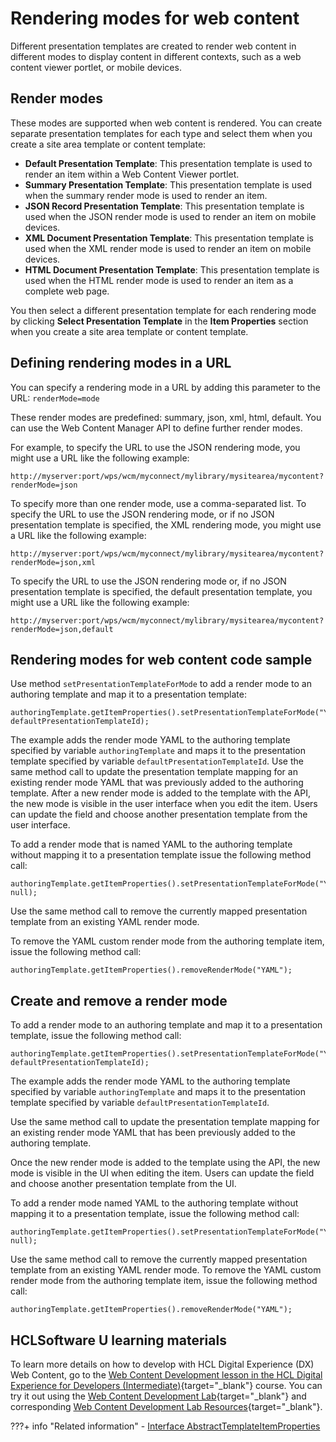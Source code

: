 # Rendering modes for web content

Different presentation templates are created to render web content in different modes to display content in different contexts, such as a web content viewer portlet, or mobile devices.

## Render modes

These modes are supported when web content is rendered. You can create separate presentation templates for each type and select them when you create a site area template or content template:

-   **Default Presentation Template**: This presentation template is used to render an item within a Web Content Viewer portlet.
-   **Summary Presentation Template**: This presentation template is used when the summary render mode is used to render an item.
-   **JSON Record Presentation Template**: This presentation template is used when the JSON render mode is used to render an item on mobile devices.
-   **XML Document Presentation Template**: This presentation template is used when the XML render mode is used to render an item on mobile devices.
-   **HTML Document Presentation Template**: This presentation template is used when the HTML render mode is used to render an item as a complete web page.

You then select a different presentation template for each rendering mode by clicking **Select Presentation Template** in the **Item Properties** section when you create a site area template or content template.

## Defining rendering modes in a URL

You can specify a rendering mode in a URL by adding this parameter to the URL: `renderMode=mode`

These render modes are predefined: summary, json, xml, html, default. You can use the Web Content Manager API to define further render modes.

For example, to specify the URL to use the JSON rendering mode, you might use a URL like the following example:

```
http://myserver:port/wps/wcm/myconnect/mylibrary/mysitearea/mycontent?renderMode=json
```

To specify more than one render mode, use a comma-separated list. To specify the URL to use the JSON rendering mode, or if no JSON presentation template is specified, the XML rendering mode, you might use a URL like the following example:

```
http://myserver:port/wps/wcm/myconnect/mylibrary/mysitearea/mycontent?renderMode=json,xml
```

To specify the URL to use the JSON rendering mode or, if no JSON presentation template is specified, the default presentation template, you might use a URL like the following example:

```
http://myserver:port/wps/wcm/myconnect/mylibrary/mysitearea/mycontent?renderMode=json,default
```

## Rendering modes for web content code sample

Use method `setPresentationTemplateForMode` to add a render mode to an authoring template and map it to a presentation template:

```
authoringTemplate.getItemProperties().setPresentationTemplateForMode("YAML", defaultPresentationTemplateId);
```

The example adds the render mode YAML to the authoring template specified by variable `authoringTemplate` and maps it to the presentation template specified by variable `defaultPresentationTemplateId`. Use the same method call to update the presentation template mapping for an existing render mode YAML that was previously added to the authoring template. After a new render mode is added to the template with the API, the new mode is visible in the user interface when you edit the item. Users can update the field and choose another presentation template from the user interface.

To add a render mode that is named YAML to the authoring template without mapping it to a presentation template issue the following method call:

```
authoringTemplate.getItemProperties().setPresentationTemplateForMode("YAML", null);
```

Use the same method call to remove the currently mapped presentation template from an existing YAML render mode.

To remove the YAML custom render mode from the authoring template item, issue the following method call:

```
authoringTemplate.getItemProperties().removeRenderMode("YAML");
```

## Create and remove a render mode

To add a render mode to an authoring template and map it to a presentation template, issue the following method call:

```
authoringTemplate.getItemProperties().setPresentationTemplateForMode("YAML", defaultPresentationTemplateId);
```

The example adds the render mode YAML to the authoring template specified by variable `authoringTemplate` and maps it to the presentation template specified by variable `defaultPresentationTemplateId`.

Use the same method call to update the presentation template mapping for an existing render mode YAML that has been previously added to the authoring template.

Once the new render mode is added to the template using the API, the new mode is visible in the UI when editing the item. Users can update the field and choose another presentation template from the UI.

To add a render mode named YAML to the authoring template without mapping it to a presentation template, issue the following method call:

```
authoringTemplate.getItemProperties().setPresentationTemplateForMode("YAML", null);
```

Use the same method call to remove the currently mapped presentation template from an existing YAML render mode. To remove the YAML custom render mode from the authoring template item, issue the following method call:

```
authoringTemplate.getItemProperties().removeRenderMode("YAML");
```

## HCLSoftware U learning materials

To learn more details on how to develop with HCL Digital Experience (DX) Web Content, go to the [Web Content Development lesson in the HCL Digital Experience for Developers (Intermediate)](https://hclsoftwareu.hcltechsw.com/component/axs/?view=sso_config&id=3&forward=https%3A%2F%2Fhclsoftwareu.hcltechsw.com%2Fcourses%2Flesson%2F%3Fid%3D3500){target="_blank"} course. You can try it out using the [Web Content Development Lab](https://hclsoftwareu.hcltechsw.com/images/Lc4sMQCcN5uxXmL13gSlsxClNTU3Mjc3NTc4MTc2/DS_Academy/DX/Developer/HDX-DEV-200_Web_Content_Development.pdf){target="_blank"} and corresponding [Web Content Development Lab Resources](https://hclsoftwareu.hcltechsw.com/images/Lc4sMQCcN5uxXmL13gSlsxClNTU3Mjc3NTc4MTc2/DS_Academy/DX/Developer/HDX-DEV-200_Web_Content_Development_Lab_Resources.zip){target="_blank"}.

???+ info "Related information"
    - [Interface AbstractTemplateItemProperties](https://support.hcltechsw.com/csm)
